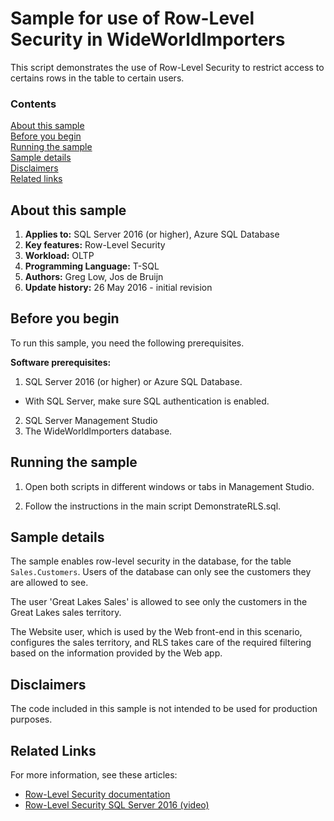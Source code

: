 # Sample for use of Row-Level Security in WideWorldImporters

This script demonstrates the use of Row-Level Security to restrict access to certains rows in the table to certain users.


### Contents

[About this sample](#about-this-sample)<br/>
[Before you begin](#before-you-begin)<br/>
[Running the sample](#run-this-sample)<br/>
[Sample details](#sample-details)<br/>
[Disclaimers](#disclaimers)<br/>
[Related links](#related-links)<br/>


<a name=about-this-sample></a>

## About this sample

<!-- Delete the ones that don't apply -->
1. **Applies to:** SQL Server 2016 (or higher), Azure SQL Database
1. **Key features:** Row-Level Security
1. **Workload:** OLTP
1. **Programming Language:** T-SQL
1. **Authors:** Greg Low, Jos de Bruijn
1. **Update history:** 26 May 2016 - initial revision

<a name=before-you-begin></a>

## Before you begin

To run this sample, you need the following prerequisites.

**Software prerequisites:**

<!-- Examples -->
1. SQL Server 2016 (or higher) or Azure SQL Database.
 - With SQL Server, make sure SQL authentication is enabled.
2. SQL Server Management Studio
3. The WideWorldImporters database.

<a name=run-this-sample></a>

## Running the sample

1. Open both scripts in different windows or tabs in Management Studio.

2. Follow the instructions in the main script DemonstrateRLS.sql.

## Sample details

The sample enables row-level security in the database, for the table `Sales.Customers`. Users of the database can only see the customers they are allowed to see.

The user 'Great Lakes Sales' is allowed to see only the customers in the Great Lakes sales territory.

The Website user, which is used by the Web front-end in this scenario, configures the sales territory, and RLS takes care of the required filtering based on the information provided by the Web app.

<a name=disclaimers></a>

## Disclaimers
The code included in this sample is not intended to be used for production purposes.

<a name=related-links></a>

## Related Links
<!-- Links to more articles. Remember to delete "en-us" from the link path. -->
For more information, see these articles:
- [Row-Level Security documentation](https://msdn.microsoft.com/library/dn765131.aspx)
- [Row-Level Security SQL Server 2016 (video)](https://channel9.msdn.com/Events/DataDriven/SQLServer2016/Row-Level-Security)
